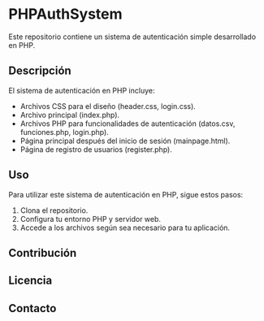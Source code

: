# PHPAuthSystem

Este repositorio contiene un sistema de autenticación simple desarrollado en PHP.

## Descripción

El sistema de autenticación en PHP incluye:

- Archivos CSS para el diseño (header.css, login.css).
- Archivo principal (index.php).
- Archivos PHP para funcionalidades de autenticación (datos.csv, funciones.php, login.php).
- Página principal después del inicio de sesión (mainpage.html).
- Página de registro de usuarios (register.php).

## Uso

Para utilizar este sistema de autenticación en PHP, sigue estos pasos:

1. Clona el repositorio.
2. Configura tu entorno PHP y servidor web.
3. Accede a los archivos según sea necesario para tu aplicación.

## Contribución


## Licencia


## Contacto
